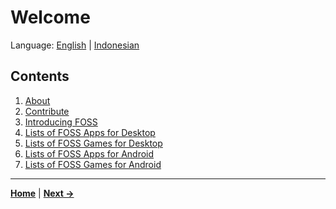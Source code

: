 # Welcome
Language: [English](https://github.com/ditokp/Tes_Repositori/blob/master/HOME.md) | [Indonesian](https://github.com/ditokp/Tes_Repositori/blob/master/README.md)


## Contents
1. [About](https://github.com/ditokp/Tes_Repositori/blob/master/About.md)
2. [Contribute](https://github.com/ditokp/Tes_Repositori/blob/master/Contribute.md)
3. [Introducing FOSS]()
4. [Lists of FOSS Apps for Desktop]()
5. [Lists of FOSS Games for Desktop]()
6. [Lists of FOSS Apps for Android]()
7. [Lists of FOSS Games for Android]()

______________________________________
[**Home**](https://github.com/ditokp/Tes_Repositori/blob/master/HOME.md) | [**Next ->**](https://github.com/ditokp/Tes_Repositori/blob/master/About.md)

